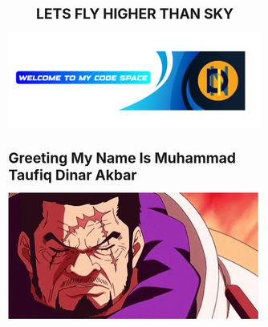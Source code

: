 <!-- spell-checker: disable -->

<p align="center">
<h1 align="center">LETS FLY HIGHER THAN SKY</h1>
  <img src="assets/HEADER.png" alt="Dinarakb">
</p>


<p align="center">
<h1>Greeting My Name Is Muhammad Taufiq Dinar Akbar</h1>
  <img src="assets/fujitora.gif" alt="Profile">
</p>

<!-- spell-checker: enable -->


